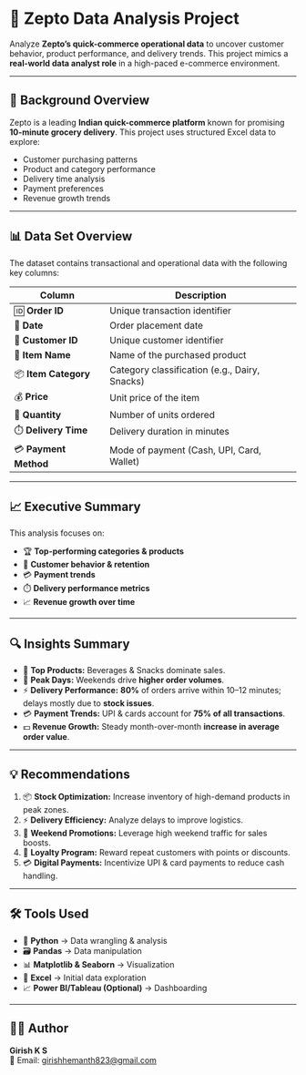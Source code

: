 # 🚀 Zepto Data Analysis Project  

Analyze **Zepto’s quick-commerce operational data** to uncover customer behavior, product performance, and delivery trends. This project mimics a **real-world data analyst role** in a high-paced e-commerce environment.  

---

## 📌 Background Overview  
Zepto is a leading **Indian quick-commerce platform** known for promising **10-minute grocery delivery**. This project uses structured Excel data to explore:  
- Customer purchasing patterns  
- Product and category performance  
- Delivery time analysis  
- Payment preferences  
- Revenue growth trends  

---

## 📊 Data Set Overview  
The dataset contains transactional and operational data with the following key columns:  

| Column | Description |
|--------|-------------|
| 🆔 **Order ID** | Unique transaction identifier |
| 📅 **Date** | Order placement date |
| 🙋 **Customer ID** | Unique customer identifier |
| 🛒 **Item Name** | Name of the purchased product |
| 📦 **Item Category** | Category classification (e.g., Dairy, Snacks) |
| 💰 **Price** | Unit price of the item |
| 🔢 **Quantity** | Number of units ordered |
| ⏱️ **Delivery Time** | Delivery duration in minutes |
| 💳 **Payment Method** | Mode of payment (Cash, UPI, Card, Wallet) |

---

## 📈 Executive Summary  
This analysis focuses on:  
- 🏆 **Top-performing categories & products**  
- 👥 **Customer behavior & retention**  
- 💳 **Payment trends**  
- ⏱️ **Delivery performance metrics**  
- 📈 **Revenue growth over time**  

---

## 🔍 Insights Summary  
- 🥤 **Top Products:** Beverages & Snacks dominate sales.  
- 📆 **Peak Days:** Weekends drive **higher order volumes**.  
- ⚡ **Delivery Performance:** **80%** of orders arrive within 10–12 minutes; delays mostly due to **stock issues**.  
- 💳 **Payment Trends:** UPI & cards account for **75% of all transactions**.  
- 💵 **Revenue Growth:** Steady month-over-month **increase in average order value**.  

---

## 💡 Recommendations  
1. 📦 **Stock Optimization:** Increase inventory of high-demand products in peak zones.  
2. ⚡ **Delivery Efficiency:** Analyze delays to improve logistics.  
3. 🎁 **Weekend Promotions:** Leverage high weekend traffic for sales boosts.  
4. 🏅 **Loyalty Program:** Reward repeat customers with points or discounts.  
5. 💳 **Digital Payments:** Incentivize UPI & card payments to reduce cash handling.  

---

## 🛠 Tools Used  
- 🐍 **Python** → Data wrangling & analysis  
- 🗃️ **Pandas** → Data manipulation  
- 📊 **Matplotlib & Seaborn** → Visualization  
- 📑 **Excel** → Initial data exploration  
- 📈 **Power BI/Tableau (Optional)** → Dashboarding  

---

## 👨‍💻 Author  
**Girish K S**  
📧 Email: [girishhemanth823@gmail.com](mailto:girishhemanth823@gmail.com)  
 
